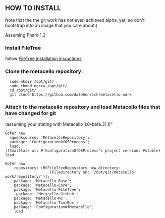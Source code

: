 ## HOW TO INSTALL

Note that the the git work has not even achieved alpha, yet, so don't 
bootstrap into an image that you care about:)

Assuming Pharo 1.3

### Install FileTree
follow [FileTree installation insructions][1]

### Clone the metacello repository:
```shell
  sudo mkdir /opt/git/
  sudo chmod og+rw /opt/git/
  cd /opt/git/
  git clone https://github.com/dalehenrich/metacello-work
```

### Attach to the metacello repository and load Metacello files that have changed for git
(assuming your stating with Metacello 1.0-beta.31.1)"

```Smalltalk
Gofer new
  squeaksource: 'MetacelloRepository';
  package: 'ConfigurationOfOSProcess';
  load.
((Smalltalk at: #'ConfigurationOfOSProcess') project version: #stable) load.

Gofer new
    repository: (MCFileTreeRepository new directory: 
                    (FileDirectory on: '/opt/git/metacello-work/repository/'));
    package: 'Metacello-Base';
    package: 'Metacello-Core';
    package: 'Metacello-FileTree';
     package: 'Metacello-GitHub';
    package: 'Metacello-MC';
    package: 'Metacello-ToolBox';
    package: 'ConfigurationOfMetacello';
    load.
```

[1]: https://github.com/dalehenrich/filetree/blob/master/README.md
